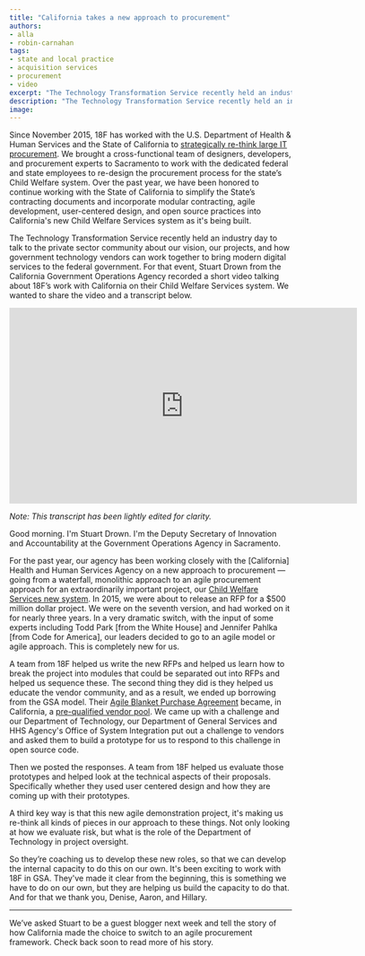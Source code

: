 ```yaml
---
title: "California takes a new approach to procurement"
authors:
- alla
- robin-carnahan
tags:
- state and local practice
- acquisition services
- procurement
- video
excerpt: "The Technology Transformation Service recently held an industry day to talk to the private sector community about our vision, our projects, and how GSA and vendors can work together to bring modern digital services to the federal government. For that event, California’s Stuart Drown recorded a short video talking about 18F’s work with California on their Child Welfare System."
description: "The Technology Transformation Service recently held an industry day to talk to the private sector community about our vision, our projects, and how GSA and vendors can work together to bring modern digital services to the federal government. For that event, California’s Stuart Drown recorded a short video talking about 18F’s work with California on their Child Welfare System."
image:
---
```

Since November 2015, 18F has worked with the U.S. Department of Health &
Human Services and the State of California to [strategically re-think
large IT
procurement](https://18f.gsa.gov/2016/03/22/helping-california-buy-a-new-child-welfare-system/).
We brought a cross-functional team of designers, developers, and
procurement experts to Sacramento to work with the dedicated federal and
state employees to re-design the procurement process for the state’s
Child Welfare system. Over the past year, we have been honored to continue working with the State of California to simplify the State’s contracting documents and
incorporate modular contracting, agile development, user-centered
design, and open source practices into California's new Child Welfare Services system
as it's being built.

The Technology Transformation Service recently held an industry day to
talk to the private sector community about our vision, our projects, and
how government technology vendors can work together to bring modern digital services
to the federal government. For that event, Stuart Drown from the
California Government Operations Agency recorded a short video talking
about 18F’s work with California on their Child Welfare Services system.
We wanted to share the video and a transcript below.

<iframe width="620" height="349"
src="https://www.youtube-nocookie.com/embed/JM4VLjRgqWo" frameborder="0"
allowfullscreen></iframe>

*Note: This transcript has been lightly edited for clarity.*

Good morning. I'm Stuart Drown. I'm the Deputy Secretary of Innovation
and Accountability at the Government Operations Agency in Sacramento.

For the past year, our agency has been working closely with the
[California] Health and Human Services Agency on a new approach to
procurement — going from a waterfall, monolithic approach to an agile
procurement approach for an extraordinarily important project, our
[Child Welfare Services new system](https://cwds.ca.gov/). In 2015, we
were about to release an RFP for a $500 million dollar project. We were
on the seventh version, and had worked on it for nearly three years. In
a very dramatic switch, with the input of some experts including Todd
Park [from the White House] and Jennifer Pahlka [from Code for America],
our leaders decided to go to an agile model or agile approach. This is
completely new for us.

A team from 18F helped us write the new RFPs and helped us learn how to
break the project into modules that could be separated out into RFPs and
helped us sequence these. The second thing they did is they helped us
educate the vendor community, and as a result, we ended up borrowing
from the GSA model. Their [Agile Blanket Purchase
Agreement](https://pages.18f.gov/ads-bpa/) became, in California, a
[pre-qualified vendor
pool](https://cwds.ca.gov/procurements/ADPQ_accepted_vendors.html). We
came up with a challenge and our Department of Technology, our
Department of General Services and HHS Agency's Office of System
Integration put out a challenge to vendors and asked them to build a
prototype for us to respond to this challenge in open source code.

Then we posted the responses. A team from 18F helped us evaluate those
prototypes and helped look at the technical aspects of their proposals.
Specifically whether they used user centered design and how they are
coming up with their prototypes.

A third key way is that this new agile demonstration project, it's
making us re-think all kinds of pieces in our approach to these things.
Not only looking at how we evaluate risk, but what is the role of the
Department of Technology in project oversight.

So they’re coaching us to develop these new roles, so that we can
develop the internal capacity to do this on our own. It's been exciting
to work with 18F in GSA. They've made it clear from the beginning, this
is something we have to do on our own, but they are helping us build the
capacity to do that. And for that we thank you, Denise, Aaron, and
Hillary.

---

We’ve asked Stuart to be a guest blogger next week and tell the story of
how California made the choice to switch to an agile procurement
framework. Check back soon to read more of his story.
